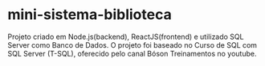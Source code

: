 # mini-sistema-biblioteca
Projeto criado em Node.js(backend), ReactJS(frontend) e utilizado SQL Server como Banco de Dados. O projeto foi baseado no Curso de SQL com SQL Server (T-SQL), oferecido pelo canal Bóson Treinamentos no youtube. 



